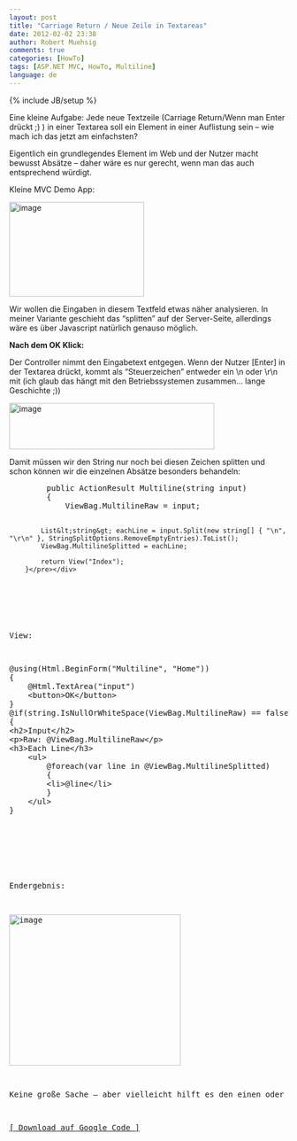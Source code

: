 ```yaml
---
layout: post
title: "Carriage Return / Neue Zeile in Textareas"
date: 2012-02-02 23:38
author: Robert Muehsig
comments: true
categories: [HowTo]
tags: [ASP.NET MVC, HowTo, Multiline]
language: de
---
```

{% include JB/setup %}
<p>Eine kleine Aufgabe: Jede neue Textzeile (Carriage Return/Wenn man Enter drückt ;) ) in einer Textarea soll ein Element in einer Auflistung sein – wie mach ich das jetzt am einfachsten?</p> <p>Eigentlich ein grundlegendes Element im Web und der Nutzer macht bewusst Absätze – daher wäre es nur gerecht, wenn man das auch entsprechend würdigt.</p> <p>Kleine MVC Demo App:</p> <p><a href="{{BASE_PATH}}/assets/wp-images-de/image1456.png"><img style="background-image: none; border-bottom: 0px; border-left: 0px; padding-left: 0px; padding-right: 0px; display: inline; border-top: 0px; border-right: 0px; padding-top: 0px" title="image" border="0" alt="image" src="{{BASE_PATH}}/assets/wp-images-de/image_thumb630.png" width="244" height="171"></a></p> <p>Wir wollen die Eingaben in diesem Textfeld etwas näher analysieren. In meiner Variante geschieht das “splitten” auf der Server-Seite, allerdings wäre es über Javascript natürlich genauso möglich.</p> <p><strong>Nach dem OK Klick:</strong></p> <p>Der Controller nimmt den Eingabetext entgegen. Wenn der Nutzer [Enter] in der Textarea drückt, kommt als “Steuerzeichen” entweder ein \n oder \r\n mit (ich glaub das hängt mit den Betriebssystemen zusammen… lange Geschichte ;))</p> <p><a href="{{BASE_PATH}}/assets/wp-images-de/image1457.png"><img style="background-image: none; border-bottom: 0px; border-left: 0px; padding-left: 0px; padding-right: 0px; display: inline; border-top: 0px; border-right: 0px; padding-top: 0px" title="image" border="0" alt="image" src="{{BASE_PATH}}/assets/wp-images-de/image_thumb631.png" width="371" height="84"></a></p> <p>Damit müssen wir den String nur noch bei diesen Zeichen splitten und schon können wir die einzelnen Absätze besonders behandeln:</p> <div style="padding-bottom: 0px; margin: 0px; padding-left: 0px; padding-right: 0px; display: inline; float: none; padding-top: 0px" id="scid:812469c5-0cb0-4c63-8c15-c81123a09de7:ed834bf0-5f17-484b-b301-a20cb570dd54" class="wlWriterEditableSmartContent"><pre name="code" class="c#">        public ActionResult Multiline(string input)
        {
            ViewBag.MultilineRaw = input;

            List&lt;string&gt; eachLine = input.Split(new string[] { "\n", "\r\n" }, StringSplitOptions.RemoveEmptyEntries).ToList();
            ViewBag.MultilineSplitted = eachLine;

            return View("Index");
        }</pre></div>
<p>&nbsp;</p>
<p>View:</p>
<div style="padding-bottom: 0px; margin: 0px; padding-left: 0px; padding-right: 0px; display: inline; float: none; padding-top: 0px" id="scid:812469c5-0cb0-4c63-8c15-c81123a09de7:f85ec20b-214b-45da-af31-675d28759025" class="wlWriterEditableSmartContent"><pre name="code" class="c#">@using(Html.BeginForm("Multiline", "Home"))
{
    @Html.TextArea("input")
    &lt;button&gt;OK&lt;/button&gt;
}
@if(string.IsNullOrWhiteSpace(ViewBag.MultilineRaw) == false)
{
&lt;h2&gt;Input&lt;/h2&gt;
&lt;p&gt;Raw: @ViewBag.MultilineRaw&lt;/p&gt;
&lt;h3&gt;Each Line&lt;/h3&gt;
    &lt;ul&gt;
        @foreach(var line in @ViewBag.MultilineSplitted)
        {
        &lt;li&gt;@line&lt;/li&gt;
        }
    &lt;/ul&gt;
}</pre></div>
<p>&nbsp;</p>

<p>Endergebnis:</p>
<p><a href="{{BASE_PATH}}/assets/wp-images-de/image1458.png"><img style="background-image: none; border-bottom: 0px; border-left: 0px; padding-left: 0px; padding-right: 0px; display: inline; border-top: 0px; border-right: 0px; padding-top: 0px" title="image" border="0" alt="image" src="{{BASE_PATH}}/assets/wp-images-de/image_thumb632.png" width="310" height="273"></a></p>
<p>Keine große Sache – aber vielleicht hilft es den einen oder anderen weiter.</p>
<p><a href="http://code.google.com/p/code-inside/source/browse/#git%2F2011%2Fmvcmultiline">[ Download auf Google Code ]</a></p>
